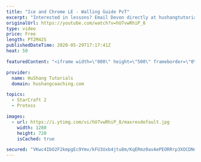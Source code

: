 ```yaml
---
title: "Ice and Chrome LE - Walling Guide PvT"
excerpt: "Interested in lessons? Email Devon directly at hushangtutorials@outlook.com ------------------------------------------------------------------------------------------------------- Want to support HuShang Tutorials directly? Patreon is a website where you can contribute a monthly donation that will help"
originalUrl: https://youtube.com/watch?v=hU7vwRhiP_8
type: video
price: Free
length: PT2M42S
publishedDateTime: 2020-05-29T17:17:41Z
heat: 50

featuredContent: "<iframe width=\"800\" height=\"500\" frameborder=\"0\" src=\"https://www.youtube.com/embed/hU7vwRhiP_8\" allow=\"accelerometer; autoplay; encrypted-media; gyroscope; picture-in-picture\" allowfullscreen></iframe>"

provider:
  name: HuShang Tutorials
  domain: hushangcoaching.com

topics:
  - StarCraft 2
  - Protoss

images:
  - url: https://i.ytimg.com/vi/hU7vwRhiP_8/maxresdefault.jpg
    width: 1280
    height: 720
    isCached: true

secured: "VKwc4IbO2F2kmpgEc9Ymv/kFU3Uxb4jtu8m/KqERmz0avAePEORRrp3XOCDNukrfvi2Bi+AynrQ0ahzedIW/U5w1Nhx0lx6guJvCKe8tjdOcVEKsaNWFcSknhHK8tscsoewVRV0LJ98xJuKE6HYG2HUaVa2JCoY8tuKt9XTgNKivUYOyeRVjjfSqParvpgky3DMRZ8fLAEY3X5ntRM9oOVLLJBCS6w2a0ZSvDE6wPq4d38NAF2SO1OisnZPPBj0G59ktjsxibPtiiCF2c6Kpku90HICK29qciDanhwm91ohIRew3ONOMeZkwDNwMdc90c5bIByQVzV0lZqTvsIzfqXguIeDjKzN3Wv725yLw+YBFHcSWXm+mh3DYMM1SFo/smDkjaRd8P0OCNKo+UoNTOfCQSwu1JQhvEh4ZpXGplJ8=;wIOnKtabtY1FLbxczuNMqw=="
---
```


